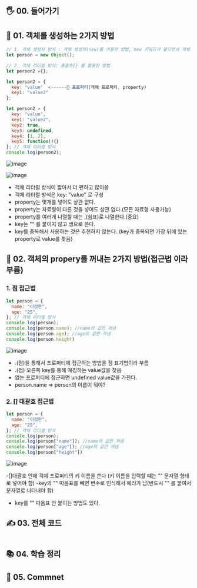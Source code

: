 ## 🖐 00. 들어가기

## 📌 01. 객체를 생성하는 2가지 방법
```js
// 1. 객체 생성자 방식 : 객체 생성자(new)를 이용한 방법, new 키워드가 붙으면서 객체 생성
let person = new Object();

// 2. 객체 리터럴 방식: 중괄호{} 를 활용한 방법
let person2 ={};
```
```js
let person2 = {
  key: "value"  <------🎈 프로퍼티(객체 프로퍼티, property)
  key1: "value2"
};

```
```js
let person2 = {
  key: "value",
  key1: "value2",
  key2: true,
  key3: undefined,
  key4: [1, 2],
  key5: function(){}
}; // 객체 리터럴 방식
console.log(person2);

```
![image](https://user-images.githubusercontent.com/86208370/178012849-8f0901c4-3b70-4863-b135-534abc405622.png)

![image](https://user-images.githubusercontent.com/86208370/178012335-76e5b5fe-46c0-4f66-828d-da0d89474ab9.png)

- 객체 리터럴 방식이 짧아서 더 편하고 많이씀
- 객체 리터럴 방식은 key: "value" 로 구성
- property는 몇개를 넣어도 상관 없다.
- property는 자료형이 다른 것을 넣어도 상관 없다.(모든 자료형 사용가능)
- property를 여러개 나열할 때는 ,(쉼표)로 나열한다.(중요)
- key는 "" 를 붙이지 않고 생으로 쓴다.
- key를 중복해서 사용하는 것은 추천하지 않는다. (key가 중복되면 가장 뒤에 있는 property로 value를 찾음)


## 🍳 02. 객체의 propery를 꺼내는 2가지 방법(접근법 이라 부름)
### 1. 점 접근법
```js
let person = {
  name: "이정환",
  age: "25",
}; // 객체 리터럴 방식
console.log(person);
console.log(person.name); //name의 값만 꺼냄
console.log(person.age); //age의 값만 꺼냄
console.log(person.height)
```
![image](https://user-images.githubusercontent.com/86208370/178014123-a518b823-bf8d-45cf-8e2c-ee01730c1ba8.png)

- .(점)을 통해서 프로퍼티에 접근하는 방법을 점 표기법이라 부름
- .(점) 오른쪽 key를 통해 매칭하는 value값을 찾음
- 없는 프로퍼티에 접근하면 undefined value값을 가진다.
- person.name   => person의 이름이 뭐야?

###  2. [] 대괄호 접근법
```js
let person = {
  name: "이정환",
  age: "25",
}; // 객체 리터럴 방식
console.log(person);
console.log(person["name"]); //name의 값만 꺼냄
console.log(person["age"]); //age의 값만 꺼냄
console.log(person["height"])
```

![image](https://user-images.githubusercontent.com/86208370/178014646-3ae7d6d1-16fd-4081-8173-1702ad644802.png)

-[]대괄호 안에 객체 프로퍼티의 키 이름을 쓴다 (키 이름을 입력할 때는 "" 문자열 형태로 넣어야 함)
-key의 "" 따옴표를 빼면 변수로 인식해서 에러가 남(반드시 "" 를 붙여서 문자열로 나타내야 함)


- key를 "" 따옴표 안 붙이는 방법도 있다. 

## ✍ 03. 전체 코드
```js

```

## 📚 04. 학습 정리

## 🤔 05. Commnet 
